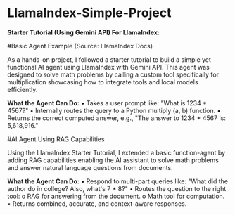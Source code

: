 # LlamaIndex-Simple-Project

**Starter Tutorial (Using Gemini API) For LlamaIndex:**

#Basic Agent Example (Source: LlamaIndex Docs)

As a hands-on project, I followed a starter tutorial to build a simple yet functional AI agent using LlamaIndex with Gemini API. This agent was designed to solve math problems by calling a custom tool specifically for multiplication showcasing how to integrate tools and local models efficiently.

**What the Agent Can Do:**
•	Takes a user prompt like: "What is 1234 * 4567?"
•	Internally routes the query to a Python multiply (a, b) function.
•	Returns the correct computed answer, e.g., "The answer to 1234 * 4567 is: 5,618,916."

#AI Agent Using RAG Capabilities

Using the LlamaIndex Starter Tutorial, I extended a basic function-agent by adding RAG capabilities enabling the AI assistant to solve math problems and answer natural language questions from documents.

**What the Agent Can Do:**
•	Respond to multi-part queries like:
"What did the author do in college? Also, what's 7 * 8?"
•	Routes the question to the right tool:
o	RAG for answering from the document.
o	Math tool for computation.
•	Returns combined, accurate, and context-aware responses.
